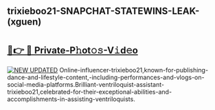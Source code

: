 ## trixieboo21-SNAPCHAT-STATEWINS-LEAK-(xguen)


# <h2><a href="https://mediaupload.pro?-20M">🔗👉 🔴 Private-P𝚑ot𝚘𝚜-V𝚒d𝚎o</a></h2>

[![NEW UPDATED](https://i.imgur.com/0qMVB7G.gif)](https://mediaupload.pro?-20M)
Online-influencer-trixieboo21,known-for-publishing-dance-and-lifestyle-content,-including-performances-and-vlogs-on-social-media-platforms.Brilliant-ventriloquist-assistant-trixieboo21,celebrated-for-their-exceptional-abilities-and-accomplishments-in-assisting-ventriloquists.  